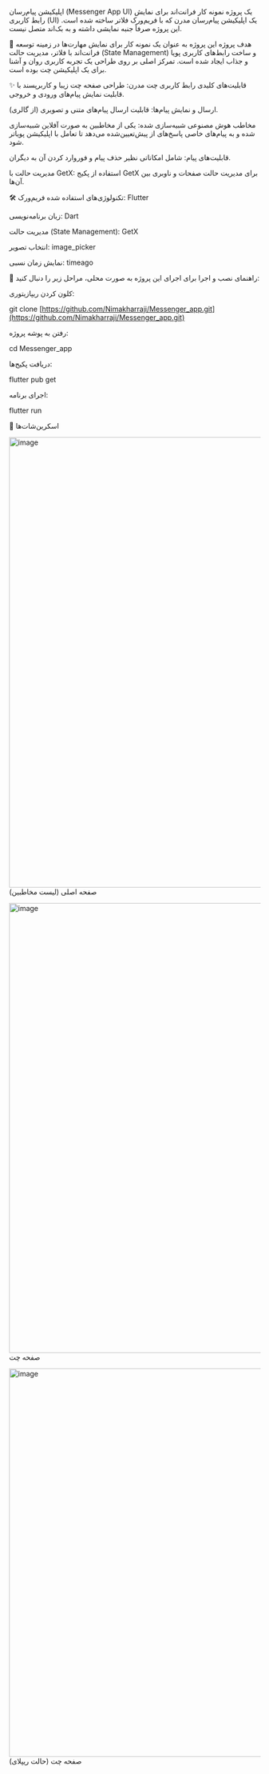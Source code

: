 اپلیکیشن پیام‌رسان (Messenger App UI)
یک پروژه نمونه کار فرانت‌اند برای نمایش رابط کاربری (UI) یک اپلیکیشن پیام‌رسان مدرن که با فریم‌ورک فلاتر ساخته شده است. این پروژه صرفاً جنبه نمایشی داشته و به بک‌اند متصل نیست.

🎯 هدف پروژه
این پروژه به عنوان یک نمونه کار برای نمایش مهارت‌ها در زمینه توسعه فرانت‌اند با فلاتر، مدیریت حالت (State Management) و ساخت رابط‌های کاربری پویا و جذاب ایجاد شده است. تمرکز اصلی بر روی طراحی یک تجربه کاربری روان و آشنا برای یک اپلیکیشن چت بوده است.

✨ قابلیت‌های کلیدی
رابط کاربری چت مدرن: طراحی صفحه چت زیبا و کاربرپسند با قابلیت نمایش پیام‌های ورودی و خروجی.

ارسال و نمایش پیام‌ها: قابلیت ارسال پیام‌های متنی و تصویری (از گالری).

مخاطب هوش مصنوعی شبیه‌سازی شده: یکی از مخاطبین به صورت آفلاین شبیه‌سازی شده و به پیام‌های خاصی پاسخ‌های از پیش‌تعیین‌شده می‌دهد تا تعامل با اپلیکیشن پویاتر شود.

قابلیت‌های پیام: شامل امکاناتی نظیر حذف پیام و فوروارد کردن آن به دیگران.

مدیریت حالت با GetX: استفاده از پکیج GetX برای مدیریت حالت صفحات و ناوبری بین آن‌ها.

🛠️ تکنولوژی‌های استفاده شده
فریم‌ورک: Flutter

زبان برنامه‌نویسی: Dart

مدیریت حالت (State Management): GetX

انتخاب تصویر: image_picker

نمایش زمان نسبی: timeago

🚀 راهنمای نصب و اجرا
برای اجرای این پروژه به صورت محلی، مراحل زیر را دنبال کنید:

کلون کردن ریپازیتوری:

git clone [https://github.com/Nimakharraji/Messenger_app.git](https://github.com/Nimakharraji/Messenger_app.git)

رفتن به پوشه پروژه:

cd Messenger_app

دریافت پکیج‌ها:

flutter pub get

اجرای برنامه:

flutter run

📸 اسکرین‌شات‌ها

<img width="1919" height="901" alt="image" src="https://github.com/user-attachments/assets/4b2839d5-5f8b-412f-bd22-0e4e9ee66d96" /> صفحه اصلی (لیست مخاطبین)

<img width="1919" height="900" alt="image" src="https://github.com/user-attachments/assets/b7420b99-8170-4dbc-9b44-454e2f04727a" /> صفحه چت

<img width="1908" height="777" alt="image" src="https://github.com/user-attachments/assets/b360793c-e3e8-48d7-9065-f9158026da24" /> صفحه چت (حالت ریپلای)

